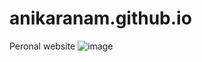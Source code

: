 # anikaranam.github.io
Peronal website
![image](https://github.com/user-attachments/assets/742c45ae-85a8-41e1-8568-1fd81fc695a0)
